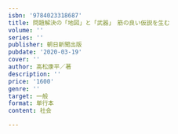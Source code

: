 ```yaml
---
isbn: '9784023318687'
title: 問題解決の「地図」と「武器」　筋の良い仮説を生む
volume: ''
series: ''
publisher: 朝日新聞出版
pubdate: '2020-03-19'
cover: ''
author: 高松康平／著
description: ''
price: '1600'
genre: ''
target: 一般
format: 単行本
content: 社会

---
```

